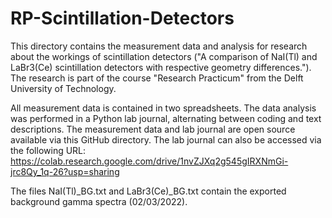 # RP-Scintillation-Detectors
This directory contains the measurement data and analysis for research about the workings of scintillation detectors ("A comparison of NaI(Tl) and LaBr3(Ce) scintillation detectors with respective geometry differences."). The research is part of the course "Research Practicum" from the Delft University of Technology. 

All measurement data is contained in two spreadsheets. The data analysis was performed in a Python lab journal, alternating between coding and text descriptions. The measurement data and lab journal are open source available via this GitHub directory. The lab journal can also be accessed via the following URL: https://colab.research.google.com/drive/1nvZJXq2g545gIRXNmGi-jrc8Qy_1q-26?usp=sharing 

The files NaI(Tl)_BG.txt and LaBr3(Ce)_BG.txt contain the exported background gamma spectra (02/03/2022).
